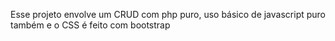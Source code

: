 Esse projeto envolve um CRUD com php puro, uso básico de javascript puro também e o CSS é feito com bootstrap